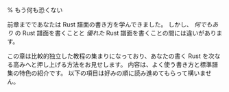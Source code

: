 % もう何も恐くない

前章までであなたは Rust 譜面の書き方を学んできました。
しかし、 *何でもあり* の Rust 譜面を書くことと *優れた* Rust 譜面を書くことの間には違いがあります。

<!-- So you’ve learned how to write some Rust code. But there’s a difference between
writing *any* Rust code and writing *good* Rust code. -->

この章は比較的独立した教程の集まりになっており、あなたの書く Rust を次なる高みへと押し上げる方法をお見せします。
内容は、よく使う書き方と標準譜集の特色の紹介です。
以下の項目は好みの順に読み進めてもらって構いません。

<!-- This section consists of relatively independent tutorials which show you how to
take your Rust to the next level. Common patterns and standard library features
will be introduced. Read these sections in any order of your choosing. -->
